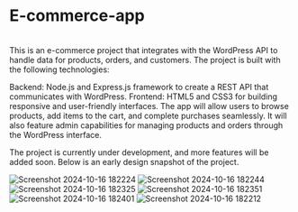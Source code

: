 <h1>E-commerce-app</h1> <br>
This is an e-commerce project that integrates with the WordPress API to handle data for products, orders, and customers. The project is built with the following technologies:

Backend: Node.js and Express.js framework to create a REST API that communicates with WordPress.
Frontend: HTML5 and CSS3 for building responsive and user-friendly interfaces.
The app will allow users to browse products, add items to the cart, and complete purchases seamlessly. It will also feature admin capabilities for managing products and orders through the WordPress interface.

The project is currently under development, and more features will be added soon. Below is an early design snapshot of the project.

![Screenshot 2024-10-16 182224](https://github.com/user-attachments/assets/799107dd-dcab-4aa2-98dc-9198319c1ca8)
![Screenshot 2024-10-16 182244](https://github.com/user-attachments/assets/dc6c85c3-a657-41d0-9163-0a064f41c479)
![Screenshot 2024-10-16 182325](https://github.com/user-attachments/assets/0c3aaa41-5a8f-4878-a2f6-7c7dbac8ab82)
![Screenshot 2024-10-16 182351](https://github.com/user-attachments/assets/1ad04d7d-cf34-4e3e-93ec-b882ef58ef9f)
![Screenshot 2024-10-16 182401](https://github.com/user-attachments/assets/b213979c-3f4f-4d6c-bce4-144cc227ca89)
![Screenshot 2024-10-16 182212](https://github.com/user-attachments/assets/8b0426ce-34da-408e-ab7e-690b8114060e)
